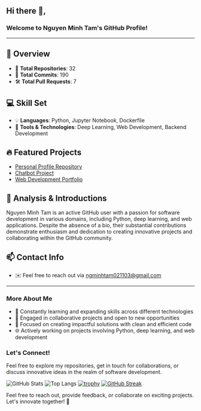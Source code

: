 ## Hi there 👋,

### Welcome to Nguyen Minh Tam's GitHub Profile!

---

## 🧐 Overview
- 🌟 **Total Repositories**: 32
- 🚀 **Total Commits**: 190
- 🛠️ **Total Pull Requests**: 7

## 💻 Skill Set
- 💡 **Languages**: Python, Jupyter Notebook, Dockerfile
- 🔧 **Tools & Technologies**: Deep Learning, Web Development, Backend Development

## 🔥 Featured Projects
- [Personal Profile Repository](https://github.com/Tam02112003)
- [Chatbot Project]([https://github.com/Tam02112003/chatbot](https://github.com/Tam02112003/Chatbot_Hybrid-Retrieval))
- [Web Development Portfolio]([https://github.com/Tam02112003/portfolio](https://tam02112003.github.io/NguyenMinhTam-Website/))

## 🚀 Analysis & Introductions
Nguyen Minh Tam is an active GitHub user with a passion for software development in various domains, including Python, deep learning, and web applications. Despite the absence of a bio, their substantial contributions demonstrate enthusiasm and dedication to creating innovative projects and collaborating within the GitHub community.

## 📫 Contact Info
- ✉️ Feel free to reach out via ngminhtam021103@gmail.com

---

### More About Me
- 🌱 Constantly learning and expanding skills across different technologies
- 🌟 Engaged in collaborative projects and open to new opportunities
- 🚀 Focused on creating impactful solutions with clean and efficient code
- 🌐 Actively working on projects involving Python, deep learning, and web development

### Let's Connect!
Feel free to explore my repositories, get in touch for collaborations, or discuss innovative ideas in the realm of software development.

![GitHub Stats](https://github-readme-stats.vercel.app/api?username=Tam02112003)
![Top Langs](https://github-readme-stats.vercel.app/api/top-langs/?username=Tam02112003)
[![trophy](https://github-profile-trophy.vercel.app/?username=Tam02112003)](https://github.com/Tam02112003)
[![GitHub Streak](https://streak-stats.demolab.com/?user=Tam02112003)](https://git.io/streak-stats)

Feel free to reach out, provide feedback, or collaborate on exciting projects. Let's innovate together! 🚀
